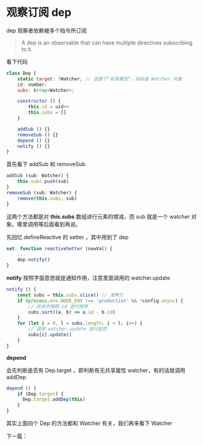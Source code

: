 <!-- vue_learn--响应式-观察订阅 dep -->
# 观察订阅 dep
dep 观察者依赖被多个指令所订阅

> A dep is an observable that can have multiple directives subscribing to it.

看下代码

````js
class Dep {
    static target: ?Watcher; // 这是个“共享属性”，目标是 Watcher 对象
    id: number;
    subs: Array<Watcher>;

    constructor () {
        this.id = uid++
        this.subs = []
    }

    addSub () {}
    removeSub () {}
    depend () {}
    notify () {}
}
````

首先看下 addSub 和 removeSub

````js
addSub (sub: Watcher) {
    this.subs.push(sub)
}
removeSub (sub: Watcher) {
    remove(this.subs, sub)
}
````

这两个方法都是对 **this.subs** 数组进行元素的增减，而 sub 就是一个 watcher 对象。哪里调用等后面看到再说。

先回忆 defineReactive 的 setter ，其中用到了 dep
````js
set: function reactiveSetter (newVal) {
    ...
    dep.notify()
}
````
**notify** 按照字面意思就是通知作用，注意里面调用的 watcher.update
````js
notify () {
    const subs = this.subs.slice() // 浅拷贝
    if (process.env.NODE_ENV !== 'production' && !config.async) {
        // 非异步按照 id 进行排序
        subs.sort((a, b) => a.id - b.id)
    }
    for (let i = 0, l = subs.length; i < l; i++) {
        // 调用 watcher.update 进行监控
        subs[i].update()
    }
}
````

**depend**

会先判断是否有 Dep.target ，即判断有无共享属性 watcher，有的话就调用 addDep
````js
depend () {
    if (Dep.target) {
      Dep.target.addDep(this)
    }
}
````

其实上面四个 Dep 的方法都和 Watcher 有关，我们再来看下 Watcher

下一篇：